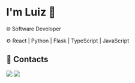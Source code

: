 # I'm Luiz 👾 

🌐 Software Developer 
  
⚙ React | Python | Flask | TypeScript | JavaScript

## 💬 Contacts  

<div>
  <a href = "mailto:luiz@lkasta.com"><img src="https://img.shields.io/badge/-Gmail-%23333?style=for-the-badge&logo=gmail&logoColor=white" target="_blank"></a>
  <a href="https://www.linkedin.com/in/lkasta" target="_blank"><img src="https://img.shields.io/badge/-LinkedIn-%230077B5?style=for-the-badge&logo=linkedin&logoColor=white" target="_blank"></a>
</div>
